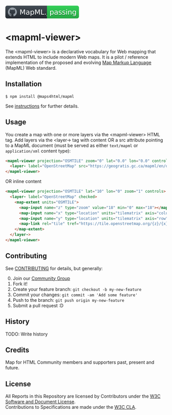 ![Continuous Testing](badge.svg)

# &lt;mapml-viewer>

The &lt;mapml-viewer> is a declarative vocabulary for Web mapping that extends
HTML to include modern Web maps.  It is a pilot / reference implementation of the
proposed and evolving [Map Markup Language](https://maps4html.org/web-map-doc/docs/) (MapML)
Web standard.

## Installation

```console
$ npm install @maps4html/mapml
```

See [instructions](https://maps4html.org/web-map-doc/docs/installation#install-the-mapml-viewer-suite-of-custom-elements) for further details.

## Usage

You create a map with one or more layers via the &lt;mapml-viewer> HTML tag. Add
layers via the &lt;layer-> tag with content OR a src attribute pointing to a 
MapML document (must be served as either `text/mapml` or `application/xml` content
type):

```html
<mapml-viewer projection="OSMTILE" zoom="0" lat="0.0" lon="0.0" controls>
  <layer- label="OpenStreetMap" src="https://geogratis.gc.ca/mapml/en/osmtile/osm/" checked></layer->
</mapml-viewer>
```
OR inline content
```html
<mapml-viewer projection="OSMTILE" lat="10" lon="0" zoom="1" controls>
  <layer- label="OpenStreetMap" checked>
    <map-extent units="OSMTILE">
      <map-input name="z" type="zoom" value="18" min="0" max="18"></map-input>
      <map-input name="x" type="location" units="tilematrix" axis="column" min="0" max="262144"></map-input>
      <map-input name="y" type="location" units="tilematrix" axis="row" min="0" max="262144"></map-input>
      <map-link rel="tile" tref="https://tile.openstreetmap.org/{z}/{x}/{y}.png"></map-link>
    </map-extent>
  </layer->
</mapml-viewer>
```

## Contributing

See [CONTRIBUTING](https://github.com/Maps4HTML/MapML.js/blob/main/CONTRIBUTING.md#contributing-to-mapml) for details, but generally:

0. Join our [Community Group](https://www.w3.org/community/wp-login.php?redirect_to=%2Fcommunity%2Fmaps4html%2Fjoin)
1. Fork it!
2. Create your feature branch: `git checkout -b my-new-feature`
3. Commit your changes: `git commit -am 'Add some feature'`
4. Push to the branch: `git push origin my-new-feature`
5. Submit a pull request :D

## History

TODO: Write history

## Credits

Map for HTML Community members and supporters past, present and future.

## License

All Reports in this Repository are licensed by Contributors under the 
[W3C Software and Document License](http://www.w3.org/Consortium/Legal/2015/copyright-software-and-document).  
Contributions to Specifications are made under the
[W3C CLA](https://www.w3.org/community/about/agreements/cla/).
